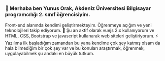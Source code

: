 ### 👋 Merhaba ben Yunus Orak, Akdeniz Üniversitesi Bilgisayar programcılığı 2. sınıf öğrencisiyim. 
Front-end alanında kendimi geliştirmekteyim. Öğrenmeye açığım ve yeni teknolojileri takip ediyorum.
🌱 Şu an aktif olarak vuejs 2.x kullanıyorum ve HTML, CSS, Bootstrap ve javascript kullanarak web siteleri geliştiriyorum.
⚡ Yazılıma ilk başladığım zamandan bu yana kendime çok şey katmış olsam da hala bilmediğim bir çok şey var ve bu konuları araştırmak, öğrenmek, uygulayabilmek şu andaki en büyük tutkum.
<!--
**YunusOrak/YunusOrak** is a ✨ _special_ ✨ repository because its `README.md` (this file) appears on your GitHub profile.

Here are some ideas to get you started:

- 🔭 I’m currently working on ...
- 🌱 I’m currently learning ...
- 👯 I’m looking to collaborate on ...
- 🤔 I’m looking for help with ...
- 💬 Ask me about ...
- 📫 How to reach me: ...
- 😄 Pronouns: ...
- ⚡ Fun fact: ...
-->
